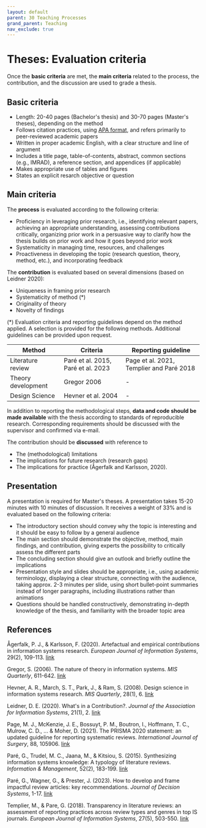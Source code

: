 ```yaml
---
layout: default
parent: 30 Teaching Processes
grand_parent: Teaching
nav_exclude: true
---
```


# Theses: Evaluation criteria

Once the **basic criteria** are met, the **main criteria** related to the process, the contribution, and the discussion are used to grade a thesis.

## Basic criteria

- Length: 20-40 pages (Bachelor's thesis) and 30-70 pages (Master's theses), depending on the method
- Follows citation practices, using [APA format](https://apastyle.apa.org/style-grammar-guidelines/references/examples), and refers primarily to peer-reviewed academic papers
- Written in proper academic English, with a clear structure and line of argument
- Includes a title page, table-of-contents, abstract, common sections (e.g., IMRAD), a reference section, and appendices (if applicable)
- Makes appropriate use of tables and figures
- States an explicit resarch objective or question

## Main criteria

The **process** is evaluated according to the following criteria:

- Proficiency in leveraging prior research, i.e., identifying relevant papers, achieving an appropriate understanding, assessing contributions critically, organizing prior work in a persuasive way to clarify how the thesis builds on prior work and how it goes beyond prior work
- Systematicity in managing time, resources, and challenges 
- Proactiveness in developing the topic (research question, theory, method, etc.), and incorporating feedback

The **contribution** is evaluated based on several dimensions (based on Leidner 2020):

- Uniqueness in framing prior research
- Systematicity of method (*)
- Originality of theory
- Novelty of findings

(*) Evaluation criteria and reporting guidelines depend on the method applied. A selection is provided for the following methods. Additional guidelines can be provided upon request.

| Method             | Criteria                           | Reporting guideline                      |
|--------------------|------------------------------------|------------------------------------------|
| Literature review  | Paré et al. 2015, Paré et al. 2023 | Page et al. 2021, Templier and Paré 2018 |
| Theory development | Gregor 2006                        | -                                        |
| Design Science     | Hevner et al. 2004                 | -                                        |

In addition to reporting the methodological steps, **data and code should be made available** with the thesis according to standards of reproducible research. Corresponding requirements should be discussed with the supervisor and confirmed via e-mail.

<!--
- Experiments (TODO)
- Surveys (TODO)

TBD: methodological coherence/fit?

Weights: We apply flexible weights because the topic of a thesis may limit the degree to which students contributions can excell in any of the contribution dimensions.
-->

The contribution should be **discussed** with reference to

- The (methodological) limitations
- The implications for future research (research gaps)
- The implications for practice (Ågerfalk and Karlsson, 2020).

## Presentation

A presentation is required for Master's theses. A presentation takes 15-20 minutes with 10 minutes of discussion. It receives a weight of 33% and is evaluated based on the following criteria:

- The introductory section should convey why the topic is interesting and it should be easy to follow by a general audience
- The main section should demonstrate the objective, method, main findings, and contribution, giving experts the possibility to critically assess the different parts
- The concluding section should give an outlook and briefly outline the implications
- Presentation style and slides should be appropriate, i.e., using academic terminology, displaying a clear structure, connecting with the audience, taking approx. 2-3 minutes per slide, using short bullet-point summaries instead of longer paragraphs, including illustrations rather than animations
- Questions should be handled constructively, demonstrating in-depth knowledge of the thesis, and familiarity with the broader topic area 

<!-- 
https://www.uni-bamberg.de/fileadmin/psi/teaching/lehre-poster/2023-01-23-Poster-Rubric.jpg
-->

## References

Ågerfalk, P. J., & Karlsson, F. (2020). Artefactual and empirical contributions in information systems research. *European Journal of Information Systems*, 29(2), 109-113. [link](https://www.tandfonline.com/doi/full/10.1080/0960085X.2020.1743051)

Gregor, S. (2006). The nature of theory in information systems. *MIS Quarterly*, 611-642. [link](https://www.jstor.org/stable/25148742?casa_token=CSQ3STXqXW4AAAAA:2njIJ54TQL4NAtW49XTg8xcrQ2Bl-rufWyHmhv5ws29ZubAj9wrY9_4XPSnx1gDe06os15hw4LFJ1IVY6A-qIFCobN6WWyr4pYqbfYdMsPCsHoUTJMFp)

Hevner, A. R., March, S. T., Park, J., & Ram, S. (2008). Design science in information systems research. *MIS Quarterly*, 28(1), 6. [link](https://aisel.aisnet.org/misq/vol28/iss1/6/)

Leidner, D. E. (2020). What's in a Contribution?. *Journal of the Association for Information Systems*, 21(1), 2. [link](https://aisel.aisnet.org/cgi/viewcontent.cgi?article=1928&context=jais)

Page, M. J., McKenzie, J. E., Bossuyt, P. M., Boutron, I., Hoffmann, T. C., Mulrow, C. D., ... & Moher, D. (2021). The PRISMA 2020 statement: an updated guideline for reporting systematic reviews. *International Journal of Surgery*, 88, 105906. [link](https://www.sciencedirect.com/science/article/pii/S1743919121000406)

Paré, G., Trudel, M. C., Jaana, M., & Kitsiou, S. (2015). Synthesizing information systems knowledge: A typology of literature reviews. *Information & Management*, 52(2), 183-199. [link](https://www.sciencedirect.com/science/article/pii/S0378720614001116)

Paré, G., Wagner, G., & Prester, J. (2023). How to develop and frame impactful review articles: key recommendations. *Journal of Decision Systems*, 1-17. [link](https://www.tandfonline.com/doi/pdf/10.1080/12460125.2023.2197701)

Templier, M., & Pare, G. (2018). Transparency in literature reviews: an assessment of reporting practices across review types and genres in top IS journals. *European Journal of Information Systems*, 27(5), 503-550. [link](https://www.tandfonline.com/doi/abs/10.1080/0960085X.2017.1398880?casa_token=1V3qftILSxQAAAAA:PuOFx6KxaynRQDZ1Yr07MSzZ_RPNOZiNjHB1zsyq9235rbX5QYv_Vb3NdKQVteywDw53oZ3CwuC9eQ)
